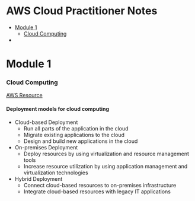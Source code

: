 # AWS Cloud Practitioner Notes

  - [Module 1](#module-1)
    - [Cloud Computing](#cloud-computing)
  - 

# Module 1
### Cloud Computing
[AWS Resource](https://explore.skillbuilder.aws/learn/course/134/play/93606/aws-cloud-practitioner-essentials)

#### Deployment models for cloud computing
- Cloud-based Deployment
  - Run all parts of the application in the cloud
  - Migrate existing applications to the cloud
  - Design and build new applications in the cloud
- On-premises Deployment
  - Deploy resources by using virtualization and resource management tools
  - Increase resource utilization by using application management and virtualization technologies
- Hybrid Deployment
  - Connect cloud-based resources to on-premises infrastructure
  - Integrate cloud-based resources with legacy IT applications
